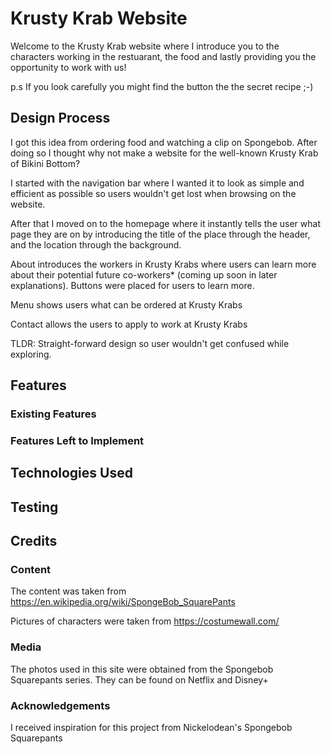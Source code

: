 # Krusty Krab Website

Welcome to the Krusty Krab website where I introduce you to the characters working in the restuarant, the food and lastly providing you the opportunity to work with us!

p.s If you look carefully you might find the button the the secret recipe ;-)

<!-- One or two paragraphs providing an overview of your project. Tell us about your project.

Essentially, this part is your sales pitch. -->

## Design Process

I got this idea from ordering food and watching a clip on Spongebob. After doing so I thought why not make a website for the well-known Krusty Krab of Bikini Bottom?

I started with the navigation bar where I wanted it to look as simple and efficient as possible so users wouldn't get lost when browsing on the website.

After that I moved on to the homepage where it instantly tells the user what page they are on by introducing the title of the place through the header, and the location through the background.

About introduces the workers in Krusty Krabs where users can learn more about their potential future co-workers\* (coming up soon in later explanations). Buttons were placed for users to learn more.

Menu shows users what can be ordered at Krusty Krabs

Contact allows the users to apply to work at Krusty Krabs

TLDR: Straight-forward design so user wouldn't get confused while exploring.

<!-- Provide us insights about your design process, focusing on who this website is for, what it is that they want to achieve and how your project is the best way to help them achieve these things.

In particular, as part of this section we recommend that you provide a list of User Stories, with the following general structure:
- As a user type, I want to perform an action, so that I can achieve a goal.

This section is also where you would share links to any wireframes, mockups, diagrams etc. that you created as part of the design process.
These files should themselves either be included as a pdf file in the project itself (in an separate directory)
Include the Adobe XD wireframe as a folder. You can include the XD share url.  -->

## Features

<!-- In this section, you should go over the different parts of your project, and describe each in a sentence or so. -->

### Existing Features

<!-- - Feature 1 - allows users X to achieve Y, by having them fill out Z
- ...

In addition, you may also use this section to discuss plans for additional features to be implemented in the future: -->

### Features Left to Implement

<!-- - Another feature idea -->

## Technologies Used

<!-- In this section, you should mention all of the languages, frameworks, libraries, and any other tools that you have used to construct this project. For each, provide its name, a link to its official site and a short sentence of why it was used.

- [JQuery](https://jquery.com)
    - The project uses **JQuery** to simplify DOM manipulation. -->

## Testing

<!-- For any scenarios that have not been automated, test the user stories manually and provide as much detail as is relevant. A particularly useful form for describing your testing process is via scenarios, such as:

1. Contact form:
    1. Go to the "Contact Us" page
    2. Try to submit the empty form and verify that an error message about the required fields appears
    3. Try to submit the form with an invalid email address and verify that a relevant error message appears
    4. Try to submit the form with all inputs valid and verify that a success message appears.

In addition, you should mention in this section how your project looks and works on different browsers and screen sizes.

You should also mention in this section any interesting bugs or problems you discovered during your testing, even if you haven't addressed them yet.

If this section grows too long, you may want to split it off into a separate file and link to it from here. -->

## Credits

### Content

The content was taken from https://en.wikipedia.org/wiki/SpongeBob_SquarePants

Pictures of characters were taken from https://costumewall.com/

<!-- - The text for section Y was copied from the [Wikipedia article Z](https://en.wikipedia.org/wiki/Z) -->

### Media

The photos used in this site were obtained from the Spongebob Squarepants series. They can be found on Netflix and Disney+

<!-- - The photos used in this site were obtained from ... -->

### Acknowledgements

I received inspiration for this project from Nickelodean's Spongebob Squarepants

<!-- - I received inspiration for this project from X -->
